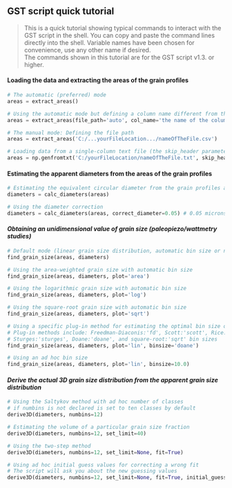 GST script quick tutorial
-------------

> This is a quick tutorial showing typical commands to interact with the GST script
> in the shell. You can copy and paste the command lines directly into the shell.
> Variable names have been chosen for convenience, use any other name if desired.  
> The commands shown in this tutorial are for the GST script v1.3. or higher.

#### Loading the data and extracting the areas of the grain profiles

```python
# The automatic (preferred) mode
areas = extract_areas()

# Using the automatic mode but defining a column name different from the default 'Area'
areas = extract_areas(file_path='auto', col_name='the name of the column to be extracted')

# The manual mode: Defining the file path
areas = extract_areas('C:/...yourFileLocation.../nameOfTheFile.csv')

# Loading data from a single-column text file (the skip_header parameter is optional)
areas = np.genfromtxt('C:/yourFileLocation/nameOfTheFile.txt', skip_header=1)
```

#### Estimating the apparent diameters from the areas of the grain profiles

```python
# Estimating the equivalent circular diameter from the grain profiles areas
diameters = calc_diameters(areas)

# Using the diameter correction
diameters = calc_diameters(areas, correct_diameter=0.05) # 0.05 microns will be added
```

#### *Obtaining an unidimensional value of grain size (paleopiezo/wattmetry studies)*

```python
# Default mode (linear grain size distribution, automatic bin size or number of classes)
find_grain_size(areas, diameters)

# Using the area-weighted grain size with automatic bin size
find_grain_size(areas, diameters, plot='area')

# Using the logarithmic grain size with automatic bin size
find_grain_size(areas, diameters, plot='log')

# Using the square-root grain size with automatic bin size
find_grain_size(areas, diameters, plot='sqrt')

# Using a specific plug-in method for estimating the optimal bin size or number of classes
# Plug-in methods include: Freedman-Diaconis:'fd', Scott:'scott', Rice:'rice',
# Sturges:'sturges', Doane:'doane', and square-root:'sqrt' bin sizes
find_grain_size(areas, diameters, plot='lin', binsize='doane')

# Using an ad hoc bin size
find_grain_size(areas, diameters, plot='lin', binsize=10.0)
```

#### *Derive the actual 3D grain size distribution from the apparent grain size distribution*

```python
# Using the Saltykov method with ad hoc number of classes
# if numbins is not declared is set to ten classes by default
derive3D(diameters, numbins=12)

# Estimating the volume of a particular grain size fraction
derive3D(diameters, numbins=12, set_limit=40)

# Using the two-step method
derive3D(diameters, numbins=12, set_limit=None, fit=True)

# Using ad hoc initial guess values for correcting a wrong fit
# The script will ask you about the new guessing values
derive3D(diameters, numbins=12, set_limit=None, fit=True, initial_guess=True)
```
